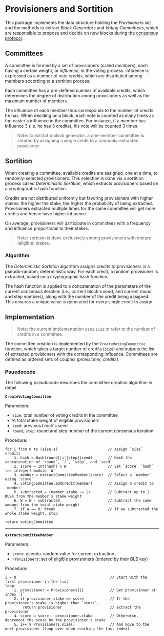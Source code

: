 # Provisioners and Sortition
This package implements the data structure holding the _Provisioners_ set and the methods to extract _Block Generators_ and _Voting Committees_, which are responsible to propose and decide on new blocks during the [consensus protocol](../README.md).

## Committees
A committee is formed by a set of provisioners (called _members_), each having a certain weight, or _influence_, in the voting process. Influence is expressed as a number of vote _credits_, which are distributed among members according to a sortition process.

Each committee has a pre-defined number of available credits, which determines the degree of distribution among provisioners as well as the maximum number of members.

The influence of each member thus corresponds to the number of credits he has. When deciding on a block, each vote is counted as many times as the caster's influence in the committee. For instance, if a member has influence 3 (i.e. he has 3 credits), his vote will be counted 3 times.

> Note: to extract a block generator, a one-member committee is created by assigning a single credit to a randomly-extracted provisioner.

## Sortition
When creating a committee, available credits are assigned, one at a time, to randomly-selected provisioners. This selection is done via a sortition process called _Deterministic Sortition_, which extracts provisioners based on a cryptographic hash function. 

Credits are not distributed uniformly but favoring provisioners with higher stakes: the higher the stake, the higher the probability of being extracted. Provisioners extracted multiple times for the same committee will get more credits and hence have higher influence. 

On average, provisioners will participate in committees with a frequency and influence proportional to their stakes.

> Note: sortition is done exclusively among provisioners with _mature_ (eligible) stakes.
<!-- TODO: add a reference to _eligibility -->

### Algorithm
The _Deterministic Sortition_ algorithm assigns credits to provisioners in a pseudo-random, deterministic way. For each credit, a random provisioner is extracted, based on a cryptographic hash function. 

The hash function is applied to a concatenation of the parameters of the current consensus iteration (i.e., current block's seed, and current round and step numbers), along with the number of the credit being assigned. This ensures a unique value is generated for every single credit to assign.

## Implementation
> Note: the current implementation uses `size` to refer to the number of credits in a committee. <!-- TODO: `size` is terribly ambiguous. It should be changed to `credits` or `influence` -->

The committee creation is implemented by the `CreateVotingCommittee` function, which takes a target number of credits (`size`) and outputs the list of extracted provisioners with the corresponding influence. Committees are defined as ordered sets of couples _(provisioner, credits)_.

### Psuedocode
The following pseudocode describes the committee creation algorithm in detail.

**`CreateVotingCommittee`**

Parameters:
 - `size`: total number of voting credits in the committee
 - `W`: total stake weight of eligible provisioners
 - `seed`: previous block's seed
 - `round`, `step`: round and step number of the current consensus iteration

Procedure:
```
for i from 0 to (size-1)                       // Assign `size` credits
    1. hash = Hash(round||i||step||seed)       // Hash the concatenation of `round`, `i`, `step`, and `seed`
    2. score = Int(hash) % W                   // Set `score` `hash` (as integer) modulo `W`
    3. member = extractCommitteeMember(score)  // Select a `member` using `score`
    4. votingCommittee.addCredit(member)       // Assign a credit to `member`
    5. subtracted = (member.stake -= 1)        // Subtract up to 1 DUSK from the member's stake weight
    6. W = W - subtracted                      // Subtract the same amount from the total stake weight
    7. if W == 0: break                        // If we subtracted the whole stake weight, stop

return votingCommittee
```
---
**`extractCommitteeMember`**

Parameters:
 - `score`: pseudo-random value for current extraction
 - `Provisioners`: set of eligible provisioners (ordered by their BLS key)

Procedure:
```
i = 0                                           // Start with the first provisioner in the list
loop:
    1. provisioner = Provisioners[i]            // Get provisioner at index `i`
    2. if provisioner.stake >= score            // If the provisioner's stake is higher than `score`,
        return provisioner                      // extract the provisioner
    4. score = score - provisioner.stake        // Otherwise, decrement the score by the provisioner's stake
    5. i++ % Provisioners.size()                // And move to the next provisioner (loop over when reaching the last index)
```
